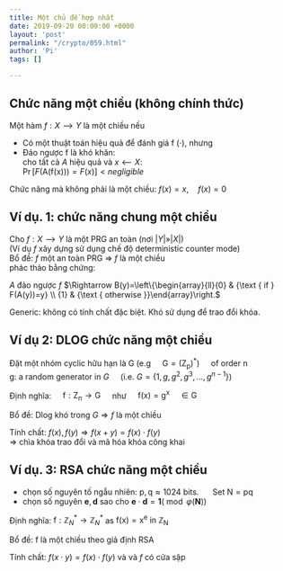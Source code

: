```yaml
---
title: Một chủ đề hợp nhất
date: 2019-09-20 00:00:00 +0000
layout: 'post'
permalink: "/crypto/059.html"
author: 'Pi'
tags: []

---
```


## Chức năng một chiều (không chính thức)

Một hàm $f: X ⟶ Y$ là một chiều nếu
- Có một thuật toán hiệu quả để đánh giá f (⋅), nhưng
- Đảo ngược f là khó khăn:<br/>
cho tất cả $A$ hiệu quả và $x ⟵ X$:<br/>
$\operatorname{Pr}[F(\mathrm{A}(\mathrm{f}(\mathrm{x})))=F(x)]< negligible$

Chức năng mà không phải là một chiều: $f(x)=x, \quad f(x)=0$

## Ví dụ. 1: chức năng chung một chiều

Cho $f: X ⟶ Y$ là một PRG an toàn (nơi $| Y | »| X |$)<br/>
(Ví dụ $f$ xây dựng sử dụng chế độ deterministic counter mode)<br/>
Bổ đề: $f$ một an toàn PRG ⇒ $f$ là một chiều<br/>
phác thảo bằng chứng:<br/>

$A$ đảo ngược $f$ $\Rightarrow B(y)=\left\{\begin{array}{ll}{0} & {\text { if } F(A(y))=y} \\ {1} & {\text { otherwise }}\end{array}\right.$

Generic: không có tính chất đặc biệt. Khó sử dụng để trao đổi khóa.

## Ví dụ 2: DLOG chức năng một chiều

Đặt một nhóm cyclic hữu hạn là $\mathrm{G} \left.\text { (e.g } \quad \mathrm{G}=\left(\mathrm{Z}_{\mathrm{p}}\right)^{\ast}\right) \quad$ of order $\mathrm{n}$<br/>
$\left.\text { g: a random generator in } G \quad \text { (i.e. } G=\left\{1, g, g^{2}, g^{3}, \ldots, g^{n-1}\right\}\right)$

Định nghĩa: $\quad \mathrm{f} : \mathrm{Z}_{\mathrm{n}} \rightarrow \mathrm{G} \quad$ như $\quad \mathrm{f}(\mathrm{x})=\mathrm{g}^{\mathrm{x}} \quad \in \mathrm{G}$

Bổ đề: Dlog khó trong $G ⇒ f$ là một chiều

Tính chất: $f(x), f(y) \Rightarrow f(x+y)=f(x) \cdot f(y)$<br/>
⇒ chìa khóa trao đổi và mã hóa khóa công khai

## Ví dụ. 3: RSA chức năng một chiều

- chọn số nguyên tố ngẫu nhiên: $\mathrm{p}, \mathrm{q} \approx 1024$ bits. $\quad$ Set $\mathrm{N}=\mathrm{pq}$
- chọn số nguyên $\mathbf{e}, \mathbf{d}$ sao cho $\mathbf{e} \cdot \mathbf{d}=\mathbf{1}(\bmod \varphi(\mathbf{N}))$

Định nghĩa: $\mathrm{f} : \mathbb{Z}_{N}^{\ast} \rightarrow \mathbb{Z}_{N}^{\ast}$ as $\mathrm{f}(\mathrm{x})=\mathrm{x}^{\mathrm{e}} \text { in } \mathbb{Z}_{\mathrm{N}}$

Bổ đề: f là một chiều theo giả định RSA

Tính chất: $f(x \cdot y)=f(x) \cdot f(y)$ và và $f$ có cửa sập